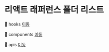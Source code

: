# 리액트 래퍼런스 폴더 리스트

📂 hooks [이동](./hooks/000-Built-in%20React%20Hooks.md)

📂 components [이동](./components/000-Built-in%20React%20Components.md)

📂 apis [이동](./apis/000-Built-in%20React%20APIs.md)
